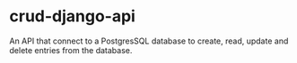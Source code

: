 # crud-django-api
An API that connect to a PostgresSQL database to create, read, update and delete entries from the database. 
